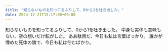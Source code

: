 ```yaml
---
title: "知らないものを知ってるふりして、0から1を吐き出した。"
date: 2024-12-21T15:17:00+09:00
---
```

知らないものを知ってるふりして、0から1を吐き出した。
中身も実体も意味もない、空の想いだけ転がした。
ああ駄目だ、今日も私は言葉ばっかり。
誰かが埋めた死体の隣で、今日も私は佇むばかり。
